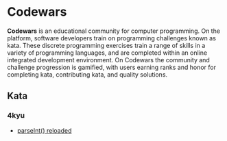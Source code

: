 # Codewars
**Codewars** is an educational community for computer programming. On the platform, software developers train on programming challenges known as kata. These discrete programming exercises train a range of skills in a variety of programming languages, and are completed within an online integrated development environment. On Codewars the community and challenge progression is gamified, with users earning ranks and honor for completing kata, contributing kata, and quality solutions.
## Kata
### 4kyu
+ [parseInt() reloaded](https://www.codewars.com/kata/525c7c5ab6aecef16e0001a5)
